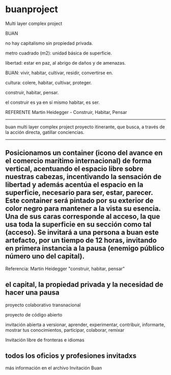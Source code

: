 # buanproject
Multi layer complex project


BUAN

no hay capitalismo sin propiedad privada.

metro cuadrado (m2): unidad básica de superficie.

libertad: estar en paz, al abrigo de daños y de amenazas.

BUAN: vivir, habitar, cultivar, residir, convertirse en.

cultura: colere, habitar, cultivar, proteger.

construir, habitar, pensar.

el construir es ya en sí mismo habitar, es ser.

REFERENTE
Martin Heidegger - Construir, Habitar, Pensar

-------
buan multi layer complex project 
proyecto itinerante, que busca, a través de la acción directa, gatillar conciencias.

-------

Posicionamos un container (icono del avance en el comercio marítimo internacional) de forma vertical, acentuando el espacio libre sobre nuestras cabezas, incentivando la sensación de libertad y además acentúa el espacio en la superficie, necesario para ser, estar, parecer. Este container será pintado por su exterior de color negro para mantener a la vista su esencia. Una de sus caras corresponde al acceso, la que usa toda la superficie en su sección como tal (acceso). Se invitará a una persona a buan este artefacto, por un tiempo de 12 horas, invitando en primera instancia a la pausa (enemigo público número uno del capital).
-------
Referencia: Martin Heidegger "construir, habitar, pensar"

el capital, la propiedad privada y la necesidad de hacer una pausa
-------
proyecto colaborativo transnacional

proyecto de código abierto

invitación abierta a versionar, aprender, experimentar, contribuir, informarte, mostrar tus conocimientos, participar, colaborar, remixar

Invitación libre de fronteras e idiomas

todos los oficios y profesiones invitadxs
-------

más información en el archivo Invitación Buan
